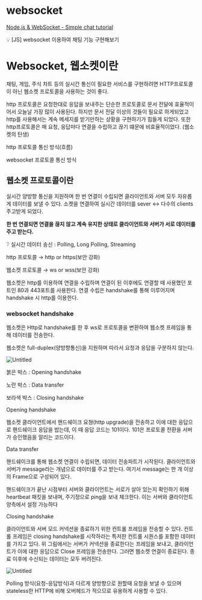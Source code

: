 # websocket 

[Node.js & WebSocket - Simple chat tutorial](https://medium.com/@martin.sikora/node-js-websocket-simple-chat-tutorial-2def3a841b61)

<aside>
💡 [JS] websocket 이용하여 채팅 기능 구현해보기

</aside>

# Websocket, 웹소켓이란

채팅, 게임, 주식 차트 등의 실시간 통신이 필요한 서비스를 구현하려면 HTTP프로토콜이 아닌 웹소켓 프로토콜을 사용하는 것이 좋다. 

http 프로토콜은 요청한대로 응답을 보내주는 단순한 프로토콜로 문서 전달에 효율적이어서 오늘날 가장 많이 사용된다. 하지만 문서 전달 이상의 것들이 필요로 하게되었고 http를 사용해서는 계속 메세지를 받기만하는 상황을 구현하기가 힘들게 되었다. 또한 http프로토콜은 매 요청, 응답마다 연결을 수립하고 끊기 떄문에 비효율적이었다. (웹소켓의 탄생)

http 프로토콜 통신 방식(흐름)

websocket 프로토콜 통신 방식

## 웹소켓 프로토콜이란

실시간 양방향 통신을 지원하며 한 번 연결이 수립되면 클라이언트와 서버 모두 자유롭게 데이터를 보낼 수 있다. 소켓을 연결하여 실시간 데이터를 sever ↔ 다수의 clients 주고받게 되었다.

**한 번 연결되면 연결을 끊지 않고 계속 유지한 상태로 클라이언트와 서버가 서로 데이터를 주고 받는다.** 

<aside>
❔ 실시간 데이터 송신 : Polling, Long Polling, Streaming

</aside>

http 프로토콜 → http or https(보안 강화)

웹소켓 프로토콜 → ws or wss(보안 강화)

웹소켓은 http를 이용하여 연결을 수립하며 연결이 된 이후에도 연결할 때 사용했던 포트인 80과 443포트를 사용한다. 연결 수립은 handshake를 통해 이루어지며 handshake 시 http를 이용한다. 

### websocket handshake

웹소켓은 Http로 handshake를 한 후 ws로 프로토콜을 변환하여 웹소켓 프레임을 통해 데이터를 전송한다. 

웹소켓은 full-duplex(양방향통신)을 지원하며 따라서 요청과 응답을 구분하지 않는다. 

![Untitled](%E1%84%8B%E1%85%B0%E1%86%B8%E1%84%89%E1%85%A9%E1%84%8F%E1%85%A6%E1%86%BA%20%E1%84%90%2008b42/Untitled.png)

붉은 박스 : Opening handshake

노란 박스 : Data transfer

보라색 박스 : Closing handshake

Opening handshake

웹소켓 클라이언트에서 핸드쉐이크 요쳥(http upgrade)을 전송하고 이에 대한 응답으로 핸드쉐이크 응답을 밥는데, 이 때 응답 코드는 101이다. 101은 프로토콜 전환을 서버가 승인했음을 알리는 코드이다. 

Data transfer

핸드쉐이크를 통해 웹소켓 연결이 수립되면, 데이터 전송파트가 시작된다. 클라이언트와 서버가 message라는 개념으로 데이터를 주고 받는다. 여기서 message는 한 개 이상의 Frame으로 구성되어 있다. 

핸드쉐이크가 끝난 시점부터 서버와 클라이언트는 서로가 살아 있는지 확인하기 위해 heartbeat 패킷을 보내며, 주기정으로 ping을 보내 체크한다. 이는 서버와 클라이언트 양측에서 설정 가능하다

Closing handshake

클라이언트와 서버 모드 커넥션을 종료하기 위한 컨트롤 프레임을 전송할 수 있다. 컨트롤 프레임은 closing handshake를 시작하라는 특저한 컨트롤 시퀀스를 포함한 데이터를 가지고 있다. 위 그림에서는 서버가 커넥션을 종료한다는 프레임을 보내고, 클라이언트가 이에 대한 응답으로 Close 프레임을 전송한다. 그러면 웹소켓 연결이 종료된다. 종료 이후에 수신되는 데이터는 모두 버려진다. 

![Untitled](%E1%84%8B%E1%85%B0%E1%86%B8%E1%84%89%E1%85%A9%E1%84%8F%E1%85%A6%E1%86%BA%20%E1%84%90%2008b42/Untitled%201.png)

Polling 방식(요청-응답방식)과 다르게 양방향으로 원할때 요청을 보낼 수 있으며 stateless한 HTTP에 비해 오버헤드가 적으므로 유용하게 사용할 수 있다.